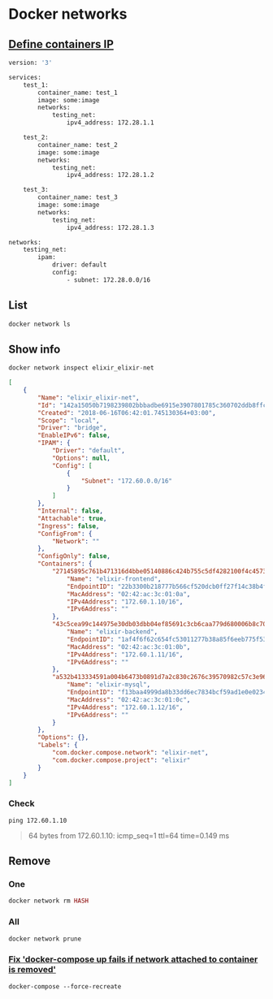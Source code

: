 # Docker networks

## [Define containers IP](https://blog.alejandrocelaya.com/2017/04/21/set-specific-ip-addresses-to-docker-containers-created-with-docker-compose/)

```Dockerfile
version: '3'

services:
    test_1:
        container_name: test_1
        image: some:image
        networks:
            testing_net:
                ipv4_address: 172.28.1.1

    test_2:
        container_name: test_2
        image: some:image
        networks:
            testing_net:
                ipv4_address: 172.28.1.2

    test_3:
        container_name: test_3
        image: some:image
        networks:
            testing_net:
                ipv4_address: 172.28.1.3

networks:
    testing_net:
        ipam:
            driver: default
            config:
                - subnet: 172.28.0.0/16
```

## List

```ex
docker network ls
```

## Show info

```ex
docker network inspect elixir_elixir-net
```

```json
[
    {
        "Name": "elixir_elixir-net",
        "Id": "142a15050b7198239802bbbadbe6915e3907801785c360702ddb8ffc9aa65da6",
        "Created": "2018-06-16T06:42:01.745130364+03:00",
        "Scope": "local",
        "Driver": "bridge",
        "EnableIPv6": false,
        "IPAM": {
            "Driver": "default",
            "Options": null,
            "Config": [
                {
                    "Subnet": "172.60.0.0/16"
                }
            ]
        },
        "Internal": false,
        "Attachable": true,
        "Ingress": false,
        "ConfigFrom": {
            "Network": ""
        },
        "ConfigOnly": false,
        "Containers": {
            "27145895c761b471316d4bbe05140886c424b755c5df4282100f4c457379c747": {
                "Name": "elixir-frontend",
                "EndpointID": "22b3300b218777b566cf520dcb0ff27f14c38b4fb5e6535e958564b12516557f",
                "MacAddress": "02:42:ac:3c:01:0a",
                "IPv4Address": "172.60.1.10/16",
                "IPv6Address": ""
            },
            "43c5cea99c144975e30db03dbb04ef85691c3cb6caa779d680006b8c7036c8b8": {
                "Name": "elixir-backend",
                "EndpointID": "1af4f6f62c654fc53011277b38a85f6eeb775f5399ee1a161520b94d288f36f3",
                "MacAddress": "02:42:ac:3c:01:0b",
                "IPv4Address": "172.60.1.11/16",
                "IPv6Address": ""
            },
            "a532b413334591a004b6473b0891d7a2c830c2676c39570982c57c3e96752bd7": {
                "Name": "elixir-mysql",
                "EndpointID": "f13baa4999da8b33dd6ec7834bcf59ad1e0e0234f32cbf494c31246d92cf045f",
                "MacAddress": "02:42:ac:3c:01:0c",
                "IPv4Address": "172.60.1.12/16",
                "IPv6Address": ""
            }
        },
        "Options": {},
        "Labels": {
            "com.docker.compose.network": "elixir-net",
            "com.docker.compose.project": "elixir"
        }
    }
]
```

### Check

```shell
ping 172.60.1.10
```
> 64 bytes from 172.60.1.10: icmp_seq=1 ttl=64 time=0.149 ms    

## Remove

### One

```ex
docker network rm HASH
```

### All

```ex
docker network prune
```

### [Fix 'docker-compose up fails if network attached to container is removed'](https://github.com/docker/compose/issues/5745#issuecomment-370031631)

```shell
docker-compose --force-recreate
```